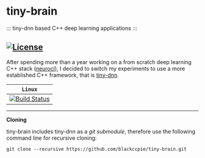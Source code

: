 # tiny-brain

::: tiny-dnn based C++ deep learning applications :::

[![License](https://img.shields.io/github/license/mashape/apistatus.svg)](https://raw.githubusercontent.com/blackccpie/tiny-brain/master/LICENSE)
-----------------

After spending more than a year working on a from scratch deep learning C++ stack ([neurocl](http://github.com/blackccpie/neurocl)), I decided to switch my experiments to use a more established C++ framework, that is [tiny-dnn](https://github.com/tiny-dnn/tiny-dnn).

| **`Linux`** |
|-------------|
|[![Build Status](https://travis-ci.org/blackccpie/tiny-brain.svg?branch=master)](https://travis-ci.org/blackccpie/tiny-brain)|
-----------------

****Cloning****

tiny-brain includes tiny-dnn as a _git submodule_, therefore use the following command line for recursive cloning:

```
git clone --recursive https://github.com/blackccpie/tiny-brain.git
```
